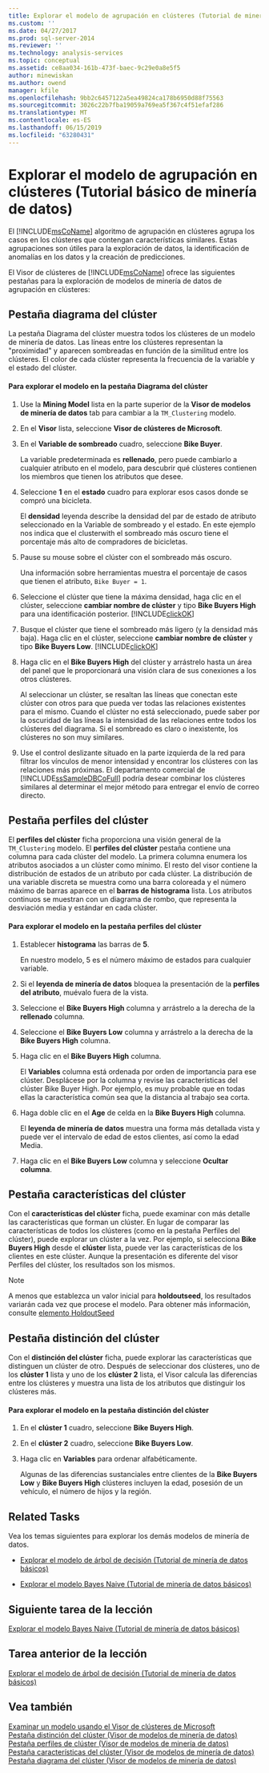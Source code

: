 ```yaml
---
title: Explorar el modelo de agrupación en clústeres (Tutorial de minería de datos básicos) | Microsoft Docs
ms.custom: ''
ms.date: 04/27/2017
ms.prod: sql-server-2014
ms.reviewer: ''
ms.technology: analysis-services
ms.topic: conceptual
ms.assetid: ce8aa034-161b-473f-baec-9c29e0a8e5f5
author: minewiskan
ms.author: owend
manager: kfile
ms.openlocfilehash: 9bb2c6457122a5ea49824ca178b6950d88f75563
ms.sourcegitcommit: 3026c22b7fba19059a769ea5f367c4f51efaf286
ms.translationtype: MT
ms.contentlocale: es-ES
ms.lasthandoff: 06/15/2019
ms.locfileid: "63280431"
---
```

# <a name="exploring-the-clustering-model-basic-data-mining-tutorial"></a>Explorar el modelo de agrupación en clústeres (Tutorial básico de minería de datos)
  El [!INCLUDE[msCoName](../includes/msconame-md.md)] algoritmo de agrupación en clústeres agrupa los casos en los clústeres que contengan características similares. Estas agrupaciones son útiles para la exploración de datos, la identificación de anomalías en los datos y la creación de predicciones.  
  
 El Visor de clústeres de [!INCLUDE[msCoName](../includes/msconame-md.md)] ofrece las siguientes pestañas para la exploración de modelos de minería de datos de agrupación en clústeres:  
  

  
##  <a name="ClusterDiagramTab"></a> Pestaña diagrama del clúster  
 La pestaña Diagrama del clúster muestra todos los clústeres de un modelo de minería de datos. Las líneas entre los clústeres representan la "proximidad" y aparecen sombreadas en función de la similitud entre los clústeres. El color de cada clúster representa la frecuencia de la variable y el estado del clúster.  
  
#### <a name="to-explore-the-model-in-the-cluster-diagram-tab"></a>Para explorar el modelo en la pestaña Diagrama del clúster  
  
1.  Use la **Mining Model** lista en la parte superior de la **Visor de modelos de minería de datos** tab para cambiar a la `TM_Clustering` modelo.  
  
2.  En el **Visor** lista, seleccione **Visor de clústeres de Microsoft**.  
  
3.  En el **Variable de sombreado** cuadro, seleccione **Bike Buyer**.  
  
     La variable predeterminada es **rellenado**, pero puede cambiarlo a cualquier atributo en el modelo, para descubrir qué clústeres contienen los miembros que tienen los atributos que desee.  
  
4.  Seleccione **1** en el **estado** cuadro para explorar esos casos donde se compró una bicicleta.  
  
     El **densidad** leyenda describe la densidad del par de estado de atributo seleccionado en la Variable de sombreado y el estado. En este ejemplo nos indica que el clusterwith el sombreado más oscuro tiene el porcentaje más alto de compradores de bicicletas.  
  
5.  Pause su mouse sobre el clúster con el sombreado más oscuro.  
  
     Una información sobre herramientas muestra el porcentaje de casos que tienen el atributo, `Bike Buyer = 1`.  
  
6.  Seleccione el clúster que tiene la máxima densidad, haga clic en el clúster, seleccione **cambiar nombre de clúster** y tipo **Bike Buyers High** para una identificación posterior. [!INCLUDE[clickOK](../includes/clickok-md.md)]  
  
7.  Busque el clúster que tiene el sombreado más ligero (y la densidad más baja). Haga clic en el clúster, seleccione **cambiar nombre de clúster** y tipo **Bike Buyers Low**. [!INCLUDE[clickOK](../includes/clickok-md.md)]  
  
8.  Haga clic en el **Bike Buyers High** del clúster y arrástrelo hasta un área del panel que le proporcionará una visión clara de sus conexiones a los otros clústeres.  
  
     Al seleccionar un clúster, se resaltan las líneas que conectan este clúster con otros para que pueda ver todas las relaciones existentes para el mismo. Cuando el clúster no está seleccionado, puede saber por la oscuridad de las líneas la intensidad de las relaciones entre todos los clústeres del diagrama. Si el sombreado es claro o inexistente, los clústeres no son muy similares.  
  
9. Use el control deslizante situado en la parte izquierda de la red para filtrar los vínculos de menor intensidad y encontrar los clústeres con las relaciones más próximas. El departamento comercial de [!INCLUDE[ssSampleDBCoFull](../includes/sssampledbcofull-md.md)] podría desear combinar los clústeres similares al determinar el mejor método para entregar el envío de correo directo.  
  

  
##  <a name="ClusterProfilesTab"></a> Pestaña perfiles del clúster  
 El **perfiles del clúster** ficha proporciona una visión general de la `TM_Clustering` modelo. El **perfiles del clúster** pestaña contiene una columna para cada clúster del modelo. La primera columna enumera los atributos asociados a un clúster como mínimo. El resto del visor contiene la distribución de estados de un atributo por cada clúster. La distribución de una variable discreta se muestra como una barra coloreada y el número máximo de barras aparece en el **barras de histograma** lista. Los atributos continuos se muestran con un diagrama de rombo, que representa la desviación media y estándar en cada clúster.  
  
#### <a name="to-explore-the-model-in-the-cluster-profiles-tab"></a>Para explorar el modelo en la pestaña perfiles del clúster  
  
1.  Establecer **histograma** las barras de **5**.  
  
     En nuestro modelo, 5 es el número máximo de estados para cualquier variable.  
  
2.  Si el **leyenda de minería de datos** bloquea la presentación de la **perfiles del atributo**, muévalo fuera de la vista.  
  
3.  Seleccione el **Bike Buyers High** columna y arrástrelo a la derecha de la **rellenado** columna.  
  
4.  Seleccione el **Bike Buyers Low** columna y arrástrelo a la derecha de la **Bike Buyers High** columna.  
  
5.  Haga clic en el **Bike Buyers High** columna.  
  
     El **Variables** columna está ordenada por orden de importancia para ese clúster. Desplácese por la columna y revise las características del clúster Bike Buyer High. Por ejemplo, es muy probable que en todas ellas la característica común sea que la distancia al trabajo sea corta.  
  
6.  Haga doble clic en el **Age** de celda en la **Bike Buyers High** columna.  
  
     El **leyenda de minería de datos** muestra una forma más detallada vista y puede ver el intervalo de edad de estos clientes, así como la edad Media.  
  
7.  Haga clic en el **Bike Buyers Low** columna y seleccione **Ocultar columna**.  
  

  
##  <a name="ClusterCharacteristicsTab"></a> Pestaña características del clúster  
 Con el **características del clúster** ficha, puede examinar con más detalle las características que forman un clúster. En lugar de comparar las características de todos los clústeres (como en la pestaña Perfiles del clúster), puede explorar un clúster a la vez. Por ejemplo, si selecciona **Bike Buyers High** desde el **clúster** lista, puede ver las características de los clientes en este clúster. Aunque la presentación es diferente del visor Perfiles del clúster, los resultados son los mismos.  
  
> [!NOTE]  
>  A menos que establezca un valor inicial para **holdoutseed**, los resultados variarán cada vez que procese el modelo. Para obtener más información, consulte [elemento HoldoutSeed](https://docs.microsoft.com/bi-reference/assl/properties/holdoutseed-element)  
  

  
##  <a name="ClusterDiscriminationTab"></a> Pestaña distinción del clúster  
 Con el **distinción del clúster** ficha, puede explorar las características que distinguen un clúster de otro. Después de seleccionar dos clústeres, uno de los **clúster 1** lista y uno de los **clúster 2** lista, el Visor calcula las diferencias entre los clústeres y muestra una lista de los atributos que distinguir los clústeres más.  
  
#### <a name="to-explore-the-model-in-the-cluster-discrimination-tab"></a>Para explorar el modelo en la pestaña distinción del clúster  
  
1.  En el **clúster 1** cuadro, seleccione **Bike Buyers High**.  
  
2.  En el **clúster 2** cuadro, seleccione **Bike Buyers Low**.  
  
3.  Haga clic en **Variables** para ordenar alfabéticamente.  
  
     Algunas de las diferencias sustanciales entre clientes de la **Bike Buyers Low** y **Bike Buyers High** clústeres incluyen la edad, posesión de un vehículo, el número de hijos y la región.  
  
## <a name="related-tasks"></a>Related Tasks  
 Vea los temas siguientes para explorar los demás modelos de minería de datos.  
  
-   [Explorar el modelo de árbol de decisión &#40;Tutorial de minería de datos básicos&#41;](../../2014/tutorials/exploring-the-decision-tree-model-basic-data-mining-tutorial.md)  
  
-   [Explorar el modelo Bayes Naive &#40;Tutorial de minería de datos básicos&#41;](../../2014/tutorials/exploring-the-naive-bayes-model-basic-data-mining-tutorial.md)  
  
## <a name="next-task-in-lesson"></a>Siguiente tarea de la lección  
 [Explorar el modelo Bayes Naive &#40;Tutorial de minería de datos básicos&#41;](../../2014/tutorials/exploring-the-naive-bayes-model-basic-data-mining-tutorial.md)  
  
## <a name="previous-task-in-lesson"></a>Tarea anterior de la lección  
 [Explorar el modelo de árbol de decisión &#40;Tutorial de minería de datos básicos&#41;](../../2014/tutorials/exploring-the-decision-tree-model-basic-data-mining-tutorial.md)  
  
## <a name="see-also"></a>Vea también  
 [Examinar un modelo usando el Visor de clústeres de Microsoft](../../2014/analysis-services/data-mining/browse-a-model-using-the-microsoft-cluster-viewer.md)   
 [Pestaña distinción del clúster &#40;Visor de modelos de minería de datos&#41;](../../2014/analysis-services/cluster-discrimination-tab-mining-model-viewer.md)   
 [Pestaña perfiles de clúster &#40;Visor de modelos de minería de datos&#41;](../../2014/analysis-services/cluster-profiles-tab-mining-model-viewer.md)   
 [Pestaña características del clúster &#40;Visor de modelos de minería de datos&#41;](../../2014/analysis-services/cluster-characteristics-tab-mining-model-viewer.md)   
 [Pestaña diagrama del clúster &#40;Visor de modelos de minería de datos&#41;](../../2014/analysis-services/cluster-diagram-tab-mining-model-viewer.md)  
  
  
